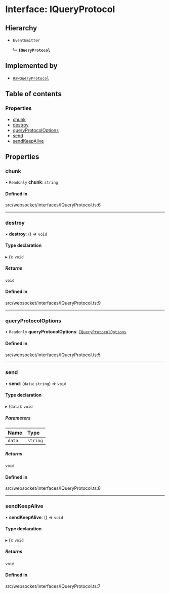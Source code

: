 # Interface: IQueryProtocol

## Hierarchy

- `EventEmitter`

  ↳ **`IQueryProtocol`**

## Implemented by

- [`RawQueryProtocol`](../wiki/RawQueryProtocol)

## Table of contents

### Properties

- [chunk](../wiki/IQueryProtocol#chunk)
- [destroy](../wiki/IQueryProtocol#destroy)
- [queryProtocolOptions](../wiki/IQueryProtocol#queryprotocoloptions)
- [send](../wiki/IQueryProtocol#send)
- [sendKeepAlive](../wiki/IQueryProtocol#sendkeepalive)

## Properties

### chunk

• `Readonly` **chunk**: `string`

#### Defined in

src/websocket/interfaces/IQueryProtocol.ts:6

___

### destroy

• **destroy**: () => `void`

#### Type declaration

▸ (): `void`

##### Returns

`void`

#### Defined in

src/websocket/interfaces/IQueryProtocol.ts:9

___

### queryProtocolOptions

• `Readonly` **queryProtocolOptions**: [`IQueryProtocolOptions`](../wiki/IQueryProtocolOptions)

#### Defined in

src/websocket/interfaces/IQueryProtocol.ts:5

___

### send

• **send**: (`data`: `string`) => `void`

#### Type declaration

▸ (`data`): `void`

##### Parameters

| Name | Type |
| :------ | :------ |
| `data` | `string` |

##### Returns

`void`

#### Defined in

src/websocket/interfaces/IQueryProtocol.ts:8

___

### sendKeepAlive

• **sendKeepAlive**: () => `void`

#### Type declaration

▸ (): `void`

##### Returns

`void`

#### Defined in

src/websocket/interfaces/IQueryProtocol.ts:7
